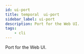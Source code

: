 ```yaml
---
id: ui-port
title: temporal  ui-port
sidebar_label: ui-port
description: Port for the Web UI. 
tags:
    - cli
---
```


Port for the Web UI.
